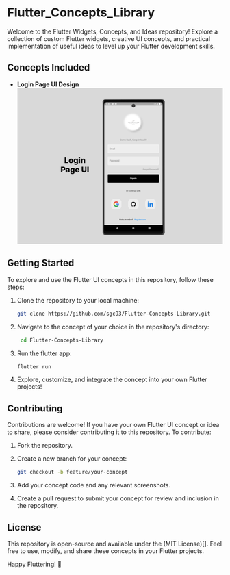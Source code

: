 # Flutter_Concepts_Library

Welcome to the Flutter Widgets, Concepts, and Ideas repository! Explore a collection of custom Flutter widgets, creative UI concepts, and practical implementation of useful ideas to level up your Flutter development skills.

## Concepts Included

- **Login Page UI Design**
  ![Login UI Screenshot](https://github.com/sgc93/Flutter-Concepts-Library/blob/main/assets/screenshots/editedLoginPage.png)

## Getting Started

To explore and use the Flutter UI concepts in this repository, follow these steps:

1. Clone the repository to your local machine:

   ```bash
   git clone https://github.com/sgc93/Flutter-Concepts-Library.git
   ```

2. Navigate to the concept of your choice in the repository's directory:

   ```bash
    cd Flutter-Concepts-Library
   ```

3. Run the flutter app:

   ```bash
   flutter run
   ```

4. Explore, customize, and integrate the concept into your own Flutter projects!

## Contributing

Contributions are welcome! If you have your own Flutter UI concept or idea to share, please consider contributing it to this repository. To contribute:

1.  Fork the repository.
2.  Create a new branch for your concept:

    ```bash
    git checkout -b feature/your-concept
    ```

3.  Add your concept code and any relevant screenshots.
4.  Create a pull request to submit your concept for review and inclusion in the repository.

## License

This repository is open-source and available under the (MIT License)[]. Feel free to use, modify, and share these concepts in your Flutter projects.

Happy Fluttering! 🚀
